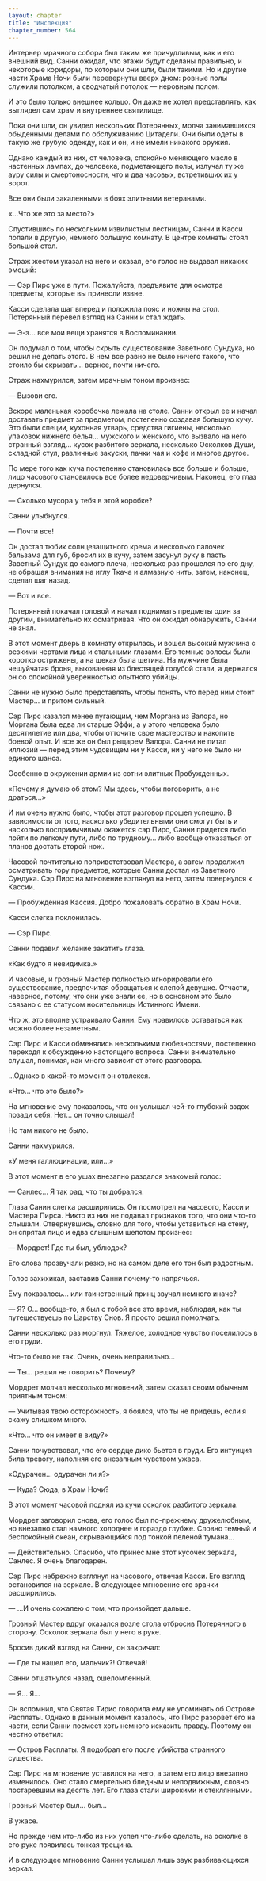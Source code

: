 ```yaml
---
layout: chapter
title: "Инспекция"
chapter_number: 564
---
```


Интерьер мрачного собора был таким же причудливым, как и его внешний вид. Санни ожидал, что этажи будут сделаны правильно, и некоторые коридоры, по которым они шли, были такими. Но и другие части Храма Ночи были перевернуты вверх дном: ровные полы служили потолком, а сводчатый потолок — неровным полом.

И это было только внешнее кольцо. Он даже не хотел представлять, как выглядел сам храм и внутреннее святилище.

Пока они шли, он увидел нескольких Потерянных, молча занимавшихся обыденными делами по обслуживанию Цитадели. Они были одеты в такую же грубую одежду, как и он, и не имели никакого оружия.

Однако каждый из них, от человека, спокойно меняющего масло в настенных лампах, до человека, подметающего полы, излучал ту же ауру силы и смертоносности, что и два часовых, встретивших их у ворот.

Все они были закаленными в боях элитными ветеранами.

«...Что же это за место?»

Спустившись по нескольким извилистым лестницам, Санни и Касси попали в другую, немного большую комнату. В центре комнаты стоял большой стол.

Страж жестом указал на него и сказал, его голос не выдавал никаких эмоций:

— Сэр Пирс уже в пути. Пожалуйста, предъявите для осмотра предметы, которые вы принесли извне.

Касси сделала шаг вперед и положила пояс и ножны на стол. Потерянный перевел взгляд на Санни и стал ждать.

— Э-э... все мои вещи хранятся в Воспоминании.

Он подумал о том, чтобы скрыть существование Заветного Сундука, но решил не делать этого. В нем все равно не было ничего такого, что стоило бы скрывать... вернее, почти ничего.

Страж нахмурился, затем мрачным тоном произнес:

— Вызови его.

Вскоре маленькая коробочка лежала на столе. Санни открыл ее и начал доставать предмет за предметом, постепенно создавая большую кучу. Это были специи, кухонная утварь, средства гигиены, несколько упаковок нижнего белья... мужского и женского, что вызвало на него странный взгляд... кусок разбитого зеркала, несколько Осколков Души, складной стул, различные закуски, пачки чая и кофе и многое другое.

По мере того как куча постепенно становилась все больше и больше, лицо часового становилось все более недоверчивым. Наконец, его глаз дернулся.

— Сколько мусора у тебя в этой коробке?

Санни улыбнулся.

— Почти все!

Он достал тюбик солнцезащитного крема и несколько палочек бальзама для губ, бросил их в кучу, затем засунул руку в пасть Заветный Сундук до самого плеча, несколько раз прошелся по его дну, не обращая внимания на иглу Ткача и алмазную нить, затем, наконец, сделал шаг назад.

— Вот и все.

Потерянный покачал головой и начал поднимать предметы один за другим, внимательно их осматривая. Что он ожидал обнаружить, Санни не знал.

В этот момент дверь в комнату открылась, и вошел высокий мужчина с резкими чертами лица и стальными глазами. Его темные волосы были коротко острижены, а на щеках была щетина. На мужчине была чешуйчатая броня, выкованная из блестящей голубой стали, а держался он со спокойной уверенностью опытного убийцы.

Санни не нужно было представлять, чтобы понять, что перед ним стоит Мастер... и притом сильный.

Сэр Пирс казался менее пугающим, чем Моргана из Валора, но Моргана была едва ли старше Эффи, а у этого человека было десятилетие или два, чтобы отточить свое мастерство и накопить боевой опыт. И все же он был рыцарем Валора. Санни не питал иллюзий — перед этим чудовищем ни у Касси, ни у него не было ни единого шанса.

Особенно в окружении армии из сотни элитных Пробужденных.

«Почему я думаю об этом? Мы здесь, чтобы поговорить, а не драться...»

И им очень нужно было, чтобы этот разговор прошел успешно. В зависимости от того, насколько убедительными они смогут быть и насколько восприимчивым окажется сэр Пирс, Санни придется либо пойти по легкому пути, либо по трудному... либо вообще отказаться от планов достать второй нож.

Часовой почтительно поприветствовал Мастера, а затем продолжил осматривать гору предметов, которые Санни достал из Заветного Сундука. Сэр Пирс на мгновение взглянул на него, затем повернулся к Кассии.

— Пробужденная Кассия. Добро пожаловать обратно в Храм Ночи.

Касси слегка поклонилась.

— Сэр Пирс.

Санни подавил желание закатить глаза.

«Как будто я невидимка.»

И часовые, и грозный Мастер полностью игнорировали его существование, предпочитая обращаться к слепой девушке. Отчасти, наверное, потому, что они уже знали ее, но в основном это было связано с ее статусом носительницы Истинного Имени.

Что ж, это вполне устраивало Санни. Ему нравилось оставаться как можно более незаметным.

Сэр Пирс и Касси обменялись несколькими любезностями, постепенно переходя к обсуждению настоящего вопроса. Санни внимательно слушал, понимая, как много зависит от этого разговора.

...Однако в какой-то момент он отвлекся.

«Что... что это было?»

На мгновение ему показалось, что он услышал чей-то глубокий вздох позади себя. Нет... он точно слышал!

Но там никого не было.

Санни нахмурился.

«У меня галлюцинации, или...»

В этот момент в его ушах внезапно раздался знакомый голос:

— Санлес... Я так рад, что ты добрался.

Глаза Санин слегка расширились. Он посмотрел на часового, Касси и Мастера Пирса. Никто из них не подавал признаков того, что они что-то слышали. Отвернувшись, словно для того, чтобы уставиться на стену, он спрятал лицо и едва слышным шепотом произнес:

— Мордрет! Где ты был, ублюдок?

Его слова прозвучали резко, но на самом деле его тон был радостным.

Голос захихикал, заставив Санни почему-то напрячься.

Ему показалось... или таинственный принц звучал немного иначе?

— Я? О... вообще-то, я был с тобой все это время, наблюдая, как ты путешествуешь по Царству Снов. Я просто решил помолчать.

Санни несколько раз моргнул. Тяжелое, холодное чувство поселилось в его груди.

Что-то было не так. Очень, очень неправильно...

— Ты... решил не говорить? Почему?

Мордрет молчал несколько мгновений, затем сказал своим обычным приятным тоном:

— Учитывая твою осторожность, я боялся, что ты не придешь, если я скажу слишком много.

«Что... что он имеет в виду?»

Санни почувствовал, что его сердце дико бьется в груди. Его интуиция била тревогу, наполняя его внезапным чувством ужаса.

«Одурачен... одурачен ли я?»

— Куда? Сюда, в Храм Ночи?

В этот момент часовой поднял из кучи осколок разбитого зеркала.

Мордрет заговорил снова, его голос был по-прежнему дружелюбным, но внезапно стал намного холоднее и гораздо глубже. Словно темный и беспокойный океан, скрывающийся под тонкой пеленой тумана...

— Действительно. Спасибо, что принес мне этот кусочек зеркала, Санлес. Я очень благодарен.

Сэр Пирс небрежно взглянул на часового, отвечая Касси. Его взгляд остановился на зеркале. В следующее мгновение его зрачки расширились.

— ...И очень сожалею о том, что произойдет дальше.

Грозный Мастер вдруг оказался возле стола отбросив Потерянного в сторону. Осколок зеркала был у него в руке.

Бросив дикий взгляд на Санни, он закричал:

— Где ты нашел его, мальчик?! Отвечай!

Санни отшатнулся назад, ошеломленный.

— Я... Я...

Он вспомнил, что Святая Тирис говорила ему не упоминать об Острове Расплаты. Однако в данный момент казалось, что Пирс разорвет его на части, если Санни посмеет хоть немного исказить правду. Поэтому он честно ответил:

— Остров Расплаты. Я подобрал его после убийства странного существа.

Сэр Пирс на мгновение уставился на него, а затем его лицо внезапно изменилось. Оно стало смертельно бледным и неподвижным, словно постаревшим на десять лет. Его глаза стали широкими и стеклянными.

Грозный Мастер был... был...

В ужасе.

Но прежде чем кто-либо из них успел что-либо сделать, на осколке в его руке появилась тонкая трещина.

И в следующее мгновение Санни услышал лишь звук разбивающихся зеркал.